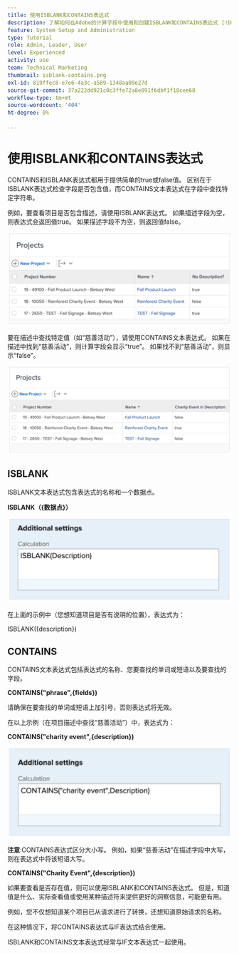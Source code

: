 ```yaml
---
title: 使用ISBLANK和CONTAINS表达式
description: 了解如何在Adobe的计算字段中使用和创建ISBLANK和CONTAINS表达式 [!DNL Workfront].
feature: System Setup and Administration
type: Tutorial
role: Admin, Leader, User
level: Experienced
activity: use
team: Technical Marketing
thumbnail: isblank-contains.png
exl-id: 819ffec8-e7e6-4a3c-a589-1348aa09e27d
source-git-commit: 37a222dd921c0c3ffe72a8e091f6dbf1f18cee68
workflow-type: tm+mt
source-wordcount: '404'
ht-degree: 0%

---
```


# 使用ISBLANK和CONTAINS表达式

CONTAINS和ISBLANK表达式都用于提供简单的true或false值。 区别在于ISBLANK表达式检查字段是否包含值，而CONTAINS文本表达式在字段中查找特定字符串。

例如，要查看项目是否包含描述，请使用ISBLANK表达式。 如果描述字段为空，则表达式会返回值true。 如果描述字段不为空，则返回值false。

![具有利用率的工作负载平衡器报告](assets/isblank01.png)

要在描述中查找特定值（如“慈善活动”），请使用CONTAINS文本表达式。 如果在描述中找到“慈善活动”，则计算字段会显示“true”。 如果找不到“慈善活动”，则显示“false”。

![具有利用率的工作负载平衡器报告](assets/isblank02.png)

## ISBLANK

ISBLANK文本表达式包含表达式的名称和一个数据点。

**ISBLANK（{数据点}）**

![具有利用率的工作负载平衡器报告](assets/isblank03.png)

在上面的示例中（您想知道项目是否有说明的位置），表达式为：

ISBLANK({description})

## CONTAINS

CONTAINS文本表达式包括表达式的名称、您要查找的单词或短语以及要查找的字段。

**CONTAINS(&quot;phrase&quot;,{fields})**

请确保在要查找的单词或短语上加引号，否则表达式将无效。

在以上示例（在项目描述中查找“慈善活动”）中，表达式为：

**CONTAINS(&quot;charity event&quot;,{description})**

![具有利用率的工作负载平衡器报告](assets/isblank04.png)

**注意**:CONTAINS表达式区分大小写。 例如，如果“慈善活动”在描述字段中大写，则在表达式中将该短语大写。

**CONTAINS(&quot;Charity Event&quot;,{description})**

如果要查看是否存在值，则可以使用ISBLANK和CONTAINS表达式。 但是，知道值是什么、实际查看值或使用某种描述符来提供更好的洞察信息，可能更有用。

例如，您不仅想知道某个项目已从请求进行了转换，还想知道原始请求的名称。

在这种情况下，将CONTAINS表达式与IF表达式结合使用。

ISBLANK和CONTAINS文本表达式经常与IF文本表达式一起使用。
